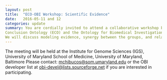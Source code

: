 ```yaml
---
layout: post
title:  "ECO-OBI Workshop: Scientific Evidence"
date:   2016-05-11 and 12
categories: update
summary: You are cordially invited to attend a collaborative workshop between the Evidence &
Conclusion Ontology (ECO) and the Ontology for Biomedical Investigations (OBI).
We will discuss modeling evidence, synergy between the groups, and related topics.
---
```

The meeting will be held at the Institute for Genome Sciences (IGS), University of Maryland School of Medicine, University of Maryland, Baltimore
Please contact: mchibucos@som.umaryland.edu or the OBI developer list at obi-devel@lists.sourceforge.net if you are interested in participating. 


